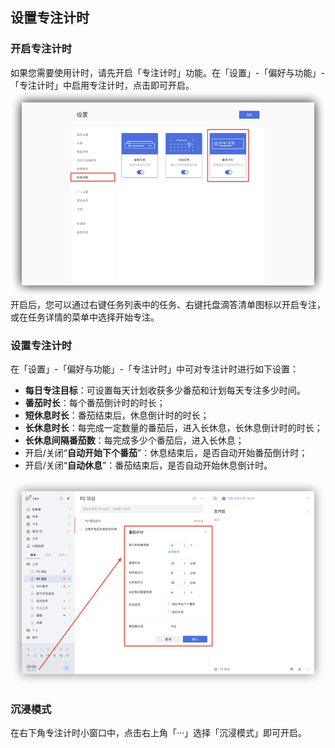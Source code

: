 ## 设置专注计时

### 开启专注计时
如果您需要使用计时，请先开启「专注计时」功能。在「设置」-「偏好与功能」-「专注计时」中启用专注计时，点击即可开启。
![webpomo1](images/web/webpomo1.png)
开启后，您可以通过右键任务列表中的任务、右键托盘滴答清单图标以开启专注，或在任务详情的菜单中选择开始专注。

### 设置专注计时

在「设置」-「偏好与功能」-「专注计时」中可对专注计时进行如下设置：

* **每日专注目标**：可设置每天计划收获多少番茄和计划每天专注多少时间。
* **番茄时长**：每个番茄倒计时的时长；
* **短休息时长**：番茄结束后，休息倒计时的时长；
* **长休息时长**：每完成一定数量的番茄后，进入长休息，长休息倒计时的时长；
* **长休息间隔番茄数**：每完成多少个番茄后，进入长休息；
* 开启/关闭“**自动开始下个番茄**”：休息结束后，是否自动开始番茄倒计时；
* 开启/关闭“**自动休息**”：番茄结束后，是否自动开始休息倒计时。

![webpomo6](images/web/webpomo6.png)

### 沉浸模式
在右下角专注计时小窗口中，点击右上角「···」选择「沉浸模式」即可开启。